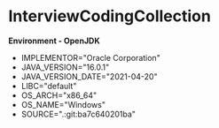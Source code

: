# InterviewCodingCollection

**Environment - OpenJDK**
* IMPLEMENTOR="Oracle Corporation"
* JAVA_VERSION="16.0.1"
* JAVA_VERSION_DATE="2021-04-20"
* LIBC="default"
* OS_ARCH="x86_64"
* OS_NAME="Windows"
* SOURCE=".:git:ba7c640201ba"
